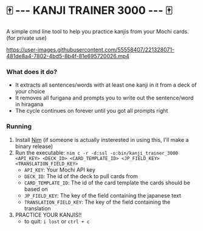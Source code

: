 # 🀄️ --- KANJI TRAINER 3000 --- 🀄️

A simple cmd line tool to help you practice kanjis from your Mochi cards. (for private use)

https://user-images.githubusercontent.com/55558407/221328071-481de8a4-7802-4bd5-8b4f-81e695720026.mp4

### What does it do?

- It extracts all sentences/words with at least one kanji in it from a deck of your choice
- It removes all furigana and prompts you to write out the sentence/word in hiragana
- The cycle continues on forever until you got all prompts right

### Running

1. Install [Nim](https://nim-lang.org/) (if someone is actually insterested in using this, I'll make a binary release)
2. Run the executable: `nim c -r -d:ssl -o:bin/kanji_trainer_3000 <API_KEY> <DECK_ID> <CARD_TEMPLATE_ID> <JP_FIELD_KEY> <TRANSLATION_FIELD_KEY>`
   - `API_KEY`: Your Mochi API key
   - `DECK_ID`: The id of the deck to pull cards from
   - `CARD_TEMPLATE_ID`: The id of the card template the cards should be based on
   - `JP_FIELD_KEY`: The key of the field containing the japanese text
   - `TRANSLATION_FIELD_KEY`: The key of the field containing the translation
3. PRACTICE YOUR KANJIS!!
   - to quit: `i lost` or `ctrl + c`
